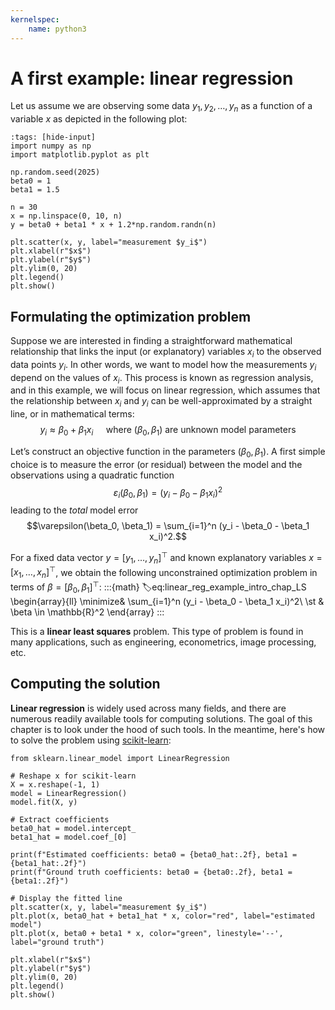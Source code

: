 ```yaml
---
kernelspec:
    name: python3
---
```

# A first example: linear regression


Let us assume we are observing some data $y_1, y_2, \ldots, y_n$ as a function of a variable $x$ as depicted in the following plot:

```{code-cell} python
:tags: [hide-input]
import numpy as np
import matplotlib.pyplot as plt

np.random.seed(2025)
beta0 = 1
beta1 = 1.5

n = 30
x = np.linspace(0, 10, n)
y = beta0 + beta1 * x + 1.2*np.random.randn(n)

plt.scatter(x, y, label="measurement $y_i$")
plt.xlabel(r"$x$")
plt.ylabel(r"$y$")
plt.ylim(0, 20)
plt.legend()
plt.show()
```

## Formulating the optimization problem 

Suppose we are interested in finding a straightforward mathematical relationship that links the input (or explanatory) variables $x_i$ to the observed data points $y_i$. In other words, we want to model how the measurements $y_i$ depend on the values of $x_i$. This process is known as regression analysis, and in this example, we will focus on linear regression, which assumes that the relationship between $x_i$ and $y_i$ can be well-approximated by a straight line, or in mathematical terms:
$$y_i \approx \beta_0 + \beta_1 x_i\quad \text{ where }(\beta_0, \beta_1) \text{ are unknown model parameters}$$


Let’s construct an objective function in the parameters $(\beta_0, \beta_1)$. A first simple choice is to measure the error (or residual) between the model and the observations using a quadratic function
$$\varepsilon_i(\beta_0, \beta_1) = (y_i - \beta_0 - \beta_1 x_i)^2$$
leading to the *total* model error
$$\varepsilon(\beta_0, \beta_1) = \sum_{i=1}^n (y_i - \beta_0 - \beta_1 x_i)^2.$$


For a fixed data vector $y = [y_1, \ldots, y_n]^\top$ and known explanatory variables $x = [x_1, \ldots, x_n]^\top$, we obtain the following unconstrained optimization problem in terms of $\beta = [\beta_0, \beta_1]^\top$: 
:::{math}
:label:eq:linear_reg_example_intro_chap_LS
\begin{array}{ll}
\minimize& \sum_{i=1}^n (y_i - \beta_0 - \beta_1 x_i)^2\\
\st & \beta \in \mathbb{R}^2
\end{array}
:::

This is a **linear least squares** problem. This type of problem is found in many applications, such as engineering, econometrics, image processing, etc.  

## Computing the solution

**Linear regression** is widely used across many fields, and there are numerous readily available tools for computing solutions. The goal of this chapter is to look under the hood of such tools. In the meantime, here's how to solve the problem [](#eq:linear_reg_example_intro_chap_LS) using [scikit-learn](https://scikit-learn.org/stable/): 

```{code-cell} python
from sklearn.linear_model import LinearRegression

# Reshape x for scikit-learn
X = x.reshape(-1, 1)
model = LinearRegression()
model.fit(X, y)

# Extract coefficients
beta0_hat = model.intercept_
beta1_hat = model.coef_[0]

print(f"Estimated coefficients: beta0 = {beta0_hat:.2f}, beta1 = {beta1_hat:.2f}")
print(f"Ground truth coefficients: beta0 = {beta0:.2f}, beta1 = {beta1:.2f}")

# Display the fitted line
plt.scatter(x, y, label="measurement $y_i$")
plt.plot(x, beta0_hat + beta1_hat * x, color="red", label="estimated model")
plt.plot(x, beta0 + beta1 * x, color="green", linestyle='--', label="ground truth")

plt.xlabel(r"$x$")
plt.ylabel(r"$y$")
plt.ylim(0, 20)
plt.legend()
plt.show()

```